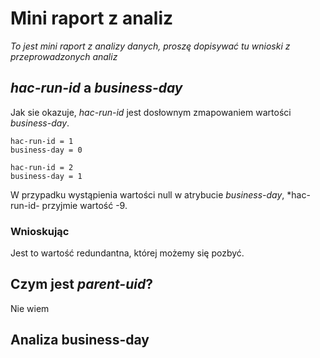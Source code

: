# Mini raport z analiz

<em> To jest mini raport z analizy danych, proszę dopisywać tu wnioski z przeprowadzonych analiz </em>

## *hac-run-id* a *business-day*

Jak sie okazuje, *hac-run-id* jest dosłownym zmapowaniem wartości *business-day*. 
```
hac-run-id = 1
business-day = 0

hac-run-id = 2
business-day = 1
```

W przypadku wystąpienia wartości null w atrybucie *business-day*, *hac-run-id- przyjmie wartość -9.

### Wnioskując
Jest to wartość redundantna, której możemy się pozbyć.


## Czym jest *parent-uid*?
Nie wiem
## Analiza business-day
